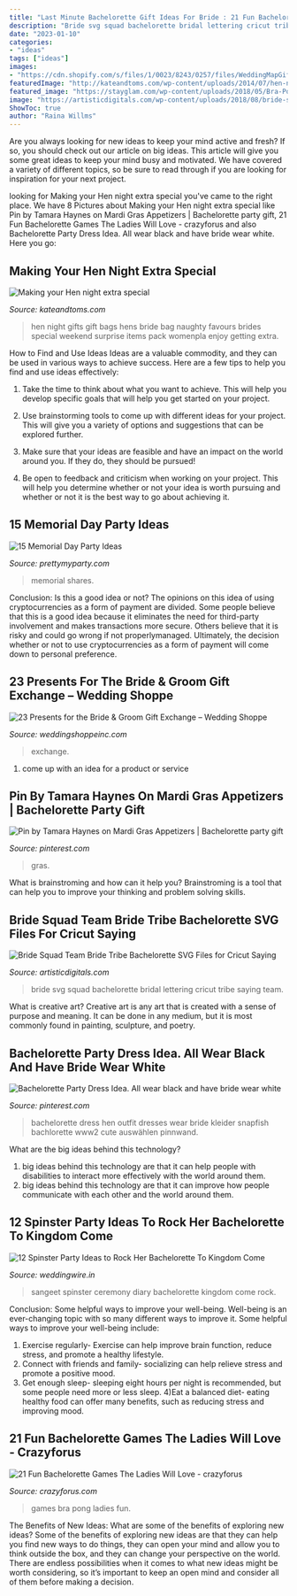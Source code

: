 ```yaml
---
title: "Last Minute Bachelorette Gift Ideas For Bride : 21 Fun Bachelorette Games The Ladies Will Love"
description: "Bride svg squad bachelorette bridal lettering cricut tribe saying team"
date: "2023-01-10"
categories:
- "ideas"
tags: ["ideas"]
images:
- "https://cdn.shopify.com/s/files/1/0023/8243/0257/files/WeddingMapGift_large.jpg?v=1595361754"
featuredImage: "http://kateandtoms.com/wp-content/uploads/2014/07/hen-night-gift-bag.jpg"
featured_image: "https://stayglam.com/wp-content/uploads/2018/05/Bra-Pong.jpg"
image: "https://artisticdigitals.com/wp-content/uploads/2018/08/bride-squad-bachelorette-word-print-wedding-bridal-tee-robes-silhouette-cut-lettering.jpg"
ShowToc: true
author: "Raina Willms"
---
```



Are you always looking for new ideas to keep your mind active and fresh? If so, you should check out our article on big ideas. This article will give you some great ideas to keep your mind busy and motivated. We have covered a variety of different topics, so be sure to read through if you are looking for inspiration for your next project.

	

		
looking for Making your Hen night extra special you've came to the right place. We have 8 Pictures about Making your Hen night extra special like Pin by Tamara Haynes on Mardi Gras Appetizers | Bachelorette party gift, 21 Fun Bachelorette Games The Ladies Will Love - crazyforus and also Bachelorette Party Dress Idea. All wear black and have bride wear white. Here you go:
		
    
## Making Your Hen Night Extra Special

<img loading=lazy src="http://kateandtoms.com/wp-content/uploads/2014/07/hen-night-gift-bag.jpg" onerror="this.onerror=null;this.src='https://tse3.mm.bing.net/th?id=OIP.YGuBgp1lgNUTwdBq5dOHKgHaFj&amp;pid=15.1';" alt="Making your Hen night extra special">

_Source: kateandtoms.com_

>hen night gifts gift bags hens bride bag naughty favours brides special weekend surprise items pack womenpla enjoy getting extra. 

	

How to Find and Use Ideas
Ideas are a valuable commodity, and they can be used in various ways to achieve success. Here are a few tips to help you find and use ideas effectively:
1. Take the time to think about what you want to achieve. This will help you develop specific goals that will help you get started on your project.

2. Use brainstorming tools to come up with different ideas for your project. This will give you a variety of options and suggestions that can be explored further.

3. Make sure that your ideas are feasible and have an impact on the world around you. If they do, they should be pursued!

4. Be open to feedback and criticism when working on your project. This will help you determine whether or not your idea is worth pursuing and whether or not it is the best way to go about achieving it.

    
## 15 Memorial Day Party Ideas

<img loading=lazy src="http://www.prettymyparty.com/wp-content/uploads/2015/05/Memorial-Day-Party-Ideas.jpg" onerror="this.onerror=null;this.src='https://tse4.mm.bing.net/th?id=OIP.AE80BwHgT7S3zemFluZOuQHaKs&amp;pid=15.1';" alt="15 Memorial Day Party Ideas">

_Source: prettymyparty.com_

>memorial shares. 

	

Conclusion: Is this a good idea or not?
The opinions on this idea of using cryptocurrencies as a form of payment are divided. Some people believe that this is a good idea because it eliminates the need for third-party involvement and makes transactions more secure. Others believe that it is risky and could go wrong if not properlymanaged. Ultimately, the decision whether or not to use cryptocurrencies as a form of payment will come down to personal preference.

    
## 23 Presents For The Bride &amp; Groom Gift Exchange – Wedding Shoppe

<img loading=lazy src="https://cdn.shopify.com/s/files/1/0023/8243/0257/files/WeddingMapGift_large.jpg?v=1595361754" onerror="this.onerror=null;this.src='https://tse4.mm.bing.net/th?id=OIP._gbiRLEP6UHqJT5KAhYL0gHaFj&amp;pid=15.1';" alt="23 Presents for the Bride &amp; Groom Gift Exchange – Wedding Shoppe">

_Source: weddingshoppeinc.com_

>exchange. 

	

1. come up with an idea for a product or service

    
## Pin By Tamara Haynes On Mardi Gras Appetizers | Bachelorette Party Gift

<img loading=lazy src="https://i.pinimg.com/originals/f9/0b/c3/f90bc395dbca42676a3b9f1fb4122b0e.jpg" onerror="this.onerror=null;this.src='https://tse2.mm.bing.net/th?id=OIP.DbgUbiDHZGnGHh-_qxPdhQHaFj&amp;pid=15.1';" alt="Pin by Tamara Haynes on Mardi Gras Appetizers | Bachelorette party gift">

_Source: pinterest.com_

>gras. 

	

What is brainstroming and how can it help you?
Brainstroming is a tool that can help you to improve your thinking and problem solving skills.

    
## Bride Squad Team Bride Tribe Bachelorette SVG Files For Cricut Saying

<img loading=lazy src="https://artisticdigitals.com/wp-content/uploads/2018/08/bride-squad-bachelorette-word-print-wedding-bridal-tee-robes-silhouette-cut-lettering.jpg" onerror="this.onerror=null;this.src='https://tse1.mm.bing.net/th?id=OIP.uuRc9LoXOIFlrQPeisHquAHaHO&amp;pid=15.1';" alt="Bride Squad Team Bride Tribe Bachelorette SVG Files for Cricut Saying">

_Source: artisticdigitals.com_

>bride svg squad bachelorette bridal lettering cricut tribe saying team. 

	

What is creative art?
Creative art is any art that is created with a sense of purpose and meaning. It can be done in any medium, but it is most commonly found in painting, sculpture, and poetry.

    
## Bachelorette Party Dress Idea. All Wear Black And Have Bride Wear White

<img loading=lazy src="https://i.pinimg.com/originals/22/ed/41/22ed4196fa791635f99328fb2add30c3.jpg" onerror="this.onerror=null;this.src='https://tse1.mm.bing.net/th?id=OIP.W_tEHBYuvhR2MxPrtmw3XQHaFj&amp;pid=15.1';" alt="Bachelorette Party Dress Idea. All wear black and have bride wear white">

_Source: pinterest.com_

>bachelorette dress hen outfit dresses wear bride kleider snapfish bachlorette www2 cute auswählen pinnwand. 

	

What are the big ideas behind this technology?
1. big ideas behind this technology are that it can help people with disabilities to interact more effectively with the world around them.
2. big ideas behind this technology are that it can improve how people communicate with each other and the world around them.

    
## 12 Spinster Party Ideas To Rock Her Bachelorette To Kingdom Come

<img loading=lazy src="https://cdn0.weddingwire.in/articles/images/7/3/7/4/img_34737/spinster-party-ideas-the-photo-diary-bridesquad.jpg" onerror="this.onerror=null;this.src='https://tse3.mm.bing.net/th?id=OIP.RvjxPztsNArSx0CB3LhWNAHaE7&amp;pid=15.1';" alt="12 Spinster Party Ideas to Rock Her Bachelorette To Kingdom Come">

_Source: weddingwire.in_

>sangeet spinster ceremony diary bachelorette kingdom come rock. 

	

Conclusion: Some helpful ways to improve your well-being.
Well-being is an ever-changing topic with so many different ways to improve it. Some helpful ways to improve your well-being include: 
1) Exercise regularly- Exercise can help improve brain function, reduce stress, and promote a healthy lifestyle. 
2) Connect with friends and family- socializing can help relieve stress and promote a positive mood. 
3) Get enough sleep- sleeping eight hours per night is recommended, but some people need more or less sleep. 
4)Eat a balanced diet- eating healthy food can offer many benefits, such as reducing stress and improving mood.

    
## 21 Fun Bachelorette Games The Ladies Will Love - Crazyforus

<img loading=lazy src="https://stayglam.com/wp-content/uploads/2018/05/Bra-Pong.jpg" onerror="this.onerror=null;this.src='https://tse3.mm.bing.net/th?id=OIP.rjK7vMLvBEzaB7Ux9vcq1wHaHd&amp;pid=15.1';" alt="21 Fun Bachelorette Games The Ladies Will Love - crazyforus">

_Source: crazyforus.com_

>games bra pong ladies fun. 

	

The Benefits of New Ideas: What are some of the benefits of exploring new ideas?
Some of the benefits of exploring new ideas are that they can help you find new ways to do things, they can open your mind and allow you to think outside the box, and they can change your perspective on the world. There are endless possibilities when it comes to what new ideas might be worth considering, so it’s important to keep an open mind and consider all of them before making a decision.

